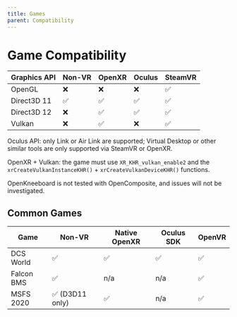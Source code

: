 ```yaml
---
title: Games
parent: Compatibility
---
```


# Game Compatibility

| Graphics API | Non-VR | OpenXR | Oculus | SteamVR |
| -------------|--------|--------|--------|---------|
| OpenGL       | ❌ | ❌ | ❌ | ✅ |
| Direct3D 11  | ✅ | ✅ | ✅ | ✅ |
| Direct3D 12  | ❌ | ✅ | ✅ | ✅ |
| Vulkan       | ❌ | ✅ | ❌ | ✅ |

Oculus API: only Link or Air Link are supported; Virtual Desktop or other similar tools are only supported via SteamVR or OpenXR.

OpenXR + Vulkan: the game must use `XR_KHR_vulkan_enable2` and the `xrCreateVulkanInstanceKHR()` + `xrCreateVulkanDeviceKHR()` functions.

OpenKneeboard is not tested with OpenComposite, and issues will not be investigated.

## Common Games

| Game | Non-VR | Native OpenXR | Oculus SDK | OpenVR |
|------|--------|---------------|------------|--------|
| DCS World | ✅ | ✅ | ✅ | ✅ |
| Falcon BMS | ✅ | n/a | n/a | ✅ |
| MSFS 2020  | ✅ (D3D11 only) | ✅ | n/a | ✅ |